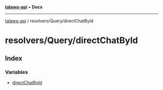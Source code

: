 [**talawa-api**](../../../README.md) • **Docs**

***

[talawa-api](../../../modules.md) / resolvers/Query/directChatById

# resolvers/Query/directChatById

## Index

### Variables

- [directChatById](variables/directChatById.md)
